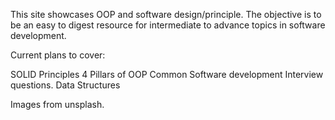 This site showcases OOP and software design/principle. The objective is to be an easy to digest resource for intermediate to advance topics in software development.

Current plans to cover:

SOLID Principles
4 Pillars of OOP
Common Software development Interview questions.
Data Structures

Images from unsplash.
